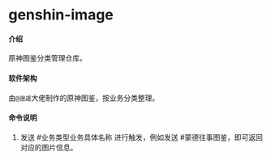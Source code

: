 # genshin-image

#### 介绍
原神图鉴分类管理仓库。

#### 软件架构
由`@逍遥`大佬制作的原神图鉴，按业务分类整理。

#### 命令说明

1. 发送 #业务类型业务具体名称 进行触发，例如发送 #蒙德往事图鉴，即可返回对应的图片信息。